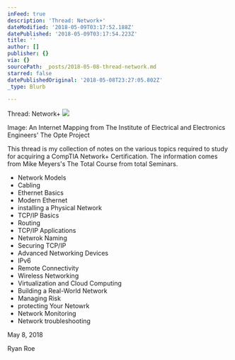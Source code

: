 ```yaml
---
inFeed: true
description: 'Thread: Network+'
dateModified: '2018-05-09T03:17:52.188Z'
datePublished: '2018-05-09T03:17:54.223Z'
title: ''
author: []
publisher: {}
via: {}
sourcePath: _posts/2018-05-08-thread-network.md
starred: false
datePublishedOriginal: '2018-05-08T23:27:05.802Z'
_type: Blurb

---
```

Thread: Network+
![](https://the-grid-user-content.s3-us-west-2.amazonaws.com/2350cd8f-e14e-4783-8691-47c90d1c6c33.png)

Image: An Internet Mapping from The Institute of Electrical and Electronics Engineers' The Opte Project

This thread is my collection of notes on the various topics required to study for acquiring a CompTIA Network+ Certification. The information comes from Mike Meyers's The Total Course from total Seminars.

* Network Models
* Cabling
* Ethernet Basics
* Modern Ethernet
* installing a Physical Network
* TCP/IP Basics
* Routing
* TCP/IP Applications
* Netwrok Naming
* Securing TCP/IP
* Advanced Networking Devices
* IPv6
* Remote Connectivity
* Wireless Networking
* Virtualization and Cloud Computing
* Building a Real-World Network
* Managing Risk
* protecting Your Netowrk
* Network Monitoring
* Network troubleshooting

May 8, 2018

Ryan Roe